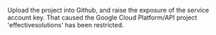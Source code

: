 Upload the project into Github, and raise the exposure of the service account key. That caused the Google Cloud Platform/API project 'effectivesolutions' has been restricted. 
